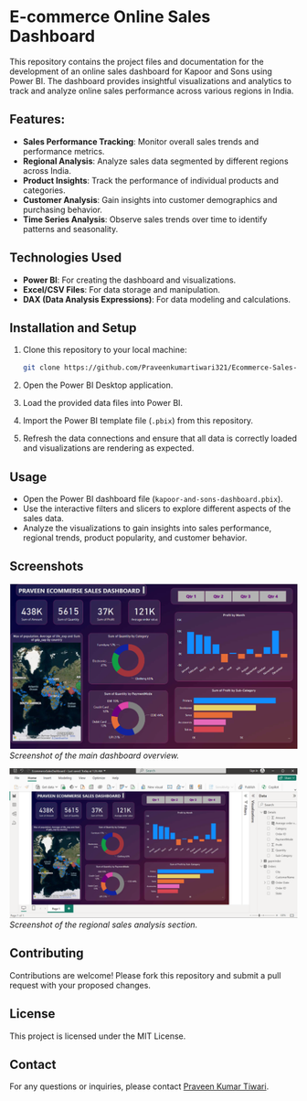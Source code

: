 # E-commerce Online Sales Dashboard

This repository contains the project files and documentation for the development of an online sales dashboard for Kapoor and Sons using Power BI. The dashboard provides insightful visualizations and analytics to track and analyze online sales performance across various regions in India.

## Features:

- **Sales Performance Tracking**: Monitor overall sales trends and performance metrics.
- **Regional Analysis**: Analyze sales data segmented by different regions across India.
- **Product Insights**: Track the performance of individual products and categories.
- **Customer Analysis**: Gain insights into customer demographics and purchasing behavior.
- **Time Series Analysis**: Observe sales trends over time to identify patterns and seasonality.

## Technologies Used

- **Power BI**: For creating the dashboard and visualizations.
- **Excel/CSV Files**: For data storage and manipulation.
- **DAX (Data Analysis Expressions)**: For data modeling and calculations.

## Installation and Setup

1. Clone this repository to your local machine:
    ```bash
    git clone https://github.com/Praveenkumartiwari321/Ecommerce-Sales-Dashboard.git
    ```

2. Open the Power BI Desktop application.

3. Load the provided data files into Power BI.

4. Import the Power BI template file (`.pbix`) from this repository.

5. Refresh the data connections and ensure that all data is correctly loaded and visualizations are rendering as expected.

## Usage

- Open the Power BI dashboard file (`kapoor-and-sons-dashboard.pbix`).
- Use the interactive filters and slicers to explore different aspects of the sales data.
- Analyze the visualizations to gain insights into sales performance, regional trends, product popularity, and customer behavior.

## Screenshots

![Dashboard Overview](DashboardScreenShot/first.png)
*Screenshot of the main dashboard overview.*

![Regional Sales Analysis](DashboardScreenShot/second.png)
*Screenshot of the regional sales analysis section.*

## Contributing

Contributions are welcome! Please fork this repository and submit a pull request with your proposed changes.

## License

This project is licensed under the MIT License. 

## Contact

For any questions or inquiries, please contact [Praveen Kumar Tiwari](mailto:praveenkumartiwari321@gmail.com).

